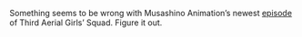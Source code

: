 Something seems to be wrong with Musashino Animation’s newest [episode](files/musashino/episode.sfw) of Third Aerial Girls’ Squad. Figure it out.
